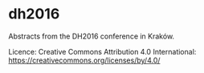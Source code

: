 # dh2016

Abstracts from the DH2016 conference in Kraków.

Licence: Creative Commons Attribution 4.0 International: https://creativecommons.org/licenses/by/4.0/

